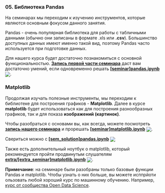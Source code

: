 ### 05. Библиотека Pandas

На семинарах мы переходим к изучению инструментов, которые являются основным фокусом данного занятия. 

Pandas - очень популярная библиотека для работы с табличными данными (обычно они записаны в формате .xls или **.csv**). Большинство доступных данных имеют именно такой вид, поэтому Pandas часто используется при подготовке данных. 
	
Для нашего курса будет достаточно познакомиться с основной функциональностью. [**Запись первой части семинара**](https://www.youtube.com/watch?v=-MZgt5pTS4g) даст вам достаточно умений, если одновременно решать [**[seminar]pandas.ipynb**](./[seminar]pandas.ipynb) [<img src="https://colab.research.google.com/assets/colab-badge.svg" align="center">](https://colab.research.google.com/drive/1PsPo1BHd99evSphfE14FbgJWiAj5FU_k).

### Matplotlib

Продолжая изучать полезные инструменты, мы переходим к библиотеке для построения графиков - **Matplotlib**. Далее в курсе **matplotlib** будет использоваться как для построения разнообразных графиков, так и для показа **изображений (картинок)**.

Чтобы разобраться с основами вы, как всегда, можете посмотреть [**запись нашего семинара**](https://www.youtube.com/watch?v=-MZgt5pTS4g) и прорешать [**[seminar]matplotlib.ipynb**](./[seminar]matplotlib.ipynb) [<img src="https://colab.research.google.com/assets/colab-badge.svg" align="center">](https://colab.research.google.com/drive/1R0nKyoZ3ANd4vukogEqM3egPJpvnFq41). 

Cвериться можно с [**[sem_solution]pandas.ipynb**](./[sem_solution]pandas.ipynb) [<img src="https://colab.research.google.com/assets/colab-badge.svg" align="center">](https://colab.research.google.com/drive/1Y5jT0-LBISKJ1MbT_BhXjkKNaEpkgbc6)

Также есть дополнительный ноутбук о matplotlib, который рекомендуется пройти продвинутым слушателям [**extra/[extra_seminar]matplotlib.ipynb**](./extra/[extra_seminar]matplotlib.ipynb) [<img src="https://colab.research.google.com/assets/colab-badge.svg" align="center">](https://colab.research.google.com/drive/18eQf3-QF0p_LljHkxQfgO7Iz5YUREZHO).

**Примечание**: на семинаре были разобраны только базовые функции Pandas и matplotlib. Чтобы узнать о них больше, вы можете исппрйоти ользовать любой хороший курс по машинному обучению. Например, [курс от сообщества Open Data Science](https://habr.com/ru/company/ods/blog/322626/).
